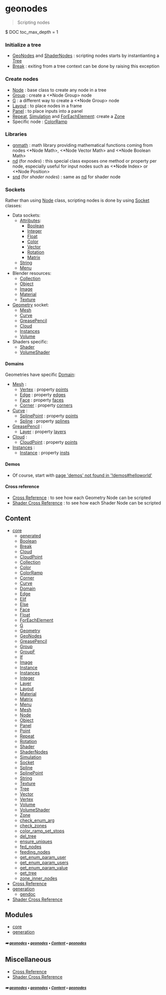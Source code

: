 # geonodes

> Scripting nodes

$ DOC toc_max_depth = 1

### Initialize a tree

- [GeoNodes](geonodes.md#geonodes) and [ShaderNodes](shadernodes.md#shadernodes) : scripting nodes starts by instantianting a [Tree](tree.md#tree)
- [Break](break.md#break) : exiting from a tree context can be done by raising this exception

### Create nodes

- [Node](node.md#node) : base class to create any node in a tree
- [Group](group.md#group) : create a <*Node Group> node
- [G](g.md#g) : a different way to create a <*Node Group> node
- [Layout](layout.md#layout) : to place nodes in a frame
- [Panel](panel.md#panel) : to place inputs into a panel
- [Repeat](repeat.md#repeat), [Simulation](simulation.md#simulation) and [ForEachElement](foreachelement.md#foreachelement): create a [Zone](zone.md#zone)
- Specific node : [ColorRamp](color.md#colorramp)

### Libraries

- [gnmath](gnmath.md#gnmath) : math library providing mathematical functions coming from nodes
  <*Node Math>, <*Node Vector Math> and <*Node Boolean Math>
- [nd](generated.md#nd) (for _nodes_) : this special class exposes one method or property per node,
  especially useful for input nodes such as <*Node Index> or <*Node Position>
- [snd](generated.md#snd) (for _shader nodes_) : same as [nd](generated.md#nd) for shader node

### Sockets

Rather than using [Node](node.md#node) class, scripting nodes is done by using [Socket](socket.md#socket) classes:

- Data sockets:
  - [Attributes](color.md#attribute):
    - [Boolean](boolean.md#boolean)
    - [Integer](integer.md#integer)
    - [Float](float.md#float)
    - [Color](color.md#color)
    - [Vector](vector.md#vector)
    - [Rotation](rotation.md#rotation)
    - [Matrix](matrix.md#matrix)
  - [String](string.md#string)
  - [Menu](menu.md#menu)
- Blender resources:
  - [Collection](collection.md#collection)
  - [Object](object.md#object)
  - [Image](image.md#image)
  - [Material](material.md#material)
  - [Texture](texture.md#texture)
- [Geometry](geometry.md#geometry) socket:
  - [Mesh](mesh.md#mesh)
  - [Curve](curve.md#curve)
  - [GreasePencil](greasepencil.md#greasepencil)
  - [Cloud](cloud.md#cloud)
  - [Instances](instances.md#instances)
  - [Volume](volume.md#volume)
- Shaders specific:
  - [Shader](shader.md#shader)
  - [VolumeShader](volumeshader.md#volumeshader)

#### Domains

Geometries have specific [Domain](domain.md#domain):
- [Mesh](mesh.md#mesh) :
  - [Vertex](vertex.md#vertex) : property [points](mesh.md#points)
  - [Edge](edge.md#edge) : property [edges](mesh.md#edges)
  - [Face](face.md#face) : property [faces](mesh.md#faces)
  - [Corner](corner.md#corner) : property [corners](mesh.md#corners)
- [Curve](curve.md#curve) :
  - [SplinePoint](splinepoint.md#splinepoint) : property [points](curve.md#points)
  - [Spline](spline.md#spline) : property [splines](curve.md#splines)
- [GreasePencil](greasepencil.md#greasepencil) :
  - [Layer](layer.md#layer) : property [layers](greasepencil.md#layers)
- [Cloud](cloud.md#cloud) :
  - [CloudPoint](cloudpoint.md#cloudpoint) : property [points](cloud.md#points)
- [Instances](instances.md#instances) :
  - [Instance](instance.md#instance) : property [insts](instances.md#insts)

#### Demos
- Of course, start with [page 'demos' not found in '!demos#helloworld']()

#### Cross reference

- [Cross Reference](cross_reference.md#cross-reference) : to see how each Geometry Node can be scripted
- [Shader Cross Reference](shader_cross_reference.md#shader-cross-reference) : to see how each Shader Node can be scripted

## Content

- [core](core.md#core)
  - [generated](generated.md#generated)
  - [Boolean](boolean.md#boolean)
  - [Break](break.md#break)
  - [Cloud](cloud.md#cloud)
  - [CloudPoint](cloudpoint.md#cloudpoint)
  - [Collection](collection.md#collection)
  - [Color](color.md#color)
  - [ColorRamp](colorramp.md#colorramp)
  - [Corner](corner.md#corner)
  - [Curve](curve.md#curve)
  - [Domain](domain.md#domain)
  - [Edge](edge.md#edge)
  - [Elif](elif.md#elif)
  - [Else](else.md#else)
  - [Face](face.md#face)
  - [Float](float.md#float)
  - [ForEachElement](foreachelement.md#foreachelement)
  - [G](g.md#g)
  - [Geometry](geometry.md#geometry)
  - [GeoNodes](geonodes.md#geonodes)
  - [GreasePencil](greasepencil.md#greasepencil)
  - [Group](group.md#group)
  - [GroupF](groupf.md#groupf)
  - [If](if.md#if)
  - [Image](image.md#image)
  - [Instance](instance.md#instance)
  - [Instances](instances.md#instances)
  - [Integer](integer.md#integer)
  - [Layer](layer.md#layer)
  - [Layout](layout.md#layout)
  - [Material](material.md#material)
  - [Matrix](matrix.md#matrix)
  - [Menu](menu.md#menu)
  - [Mesh](mesh.md#mesh)
  - [Node](node.md#node)
  - [Object](object.md#object)
  - [Panel](panel.md#panel)
  - [Point](point.md#point)
  - [Repeat](repeat.md#repeat)
  - [Rotation](rotation.md#rotation)
  - [Shader](shader.md#shader)
  - [ShaderNodes](shadernodes.md#shadernodes)
  - [Simulation](simulation.md#simulation)
  - [Socket](socket.md#socket)
  - [Spline](spline.md#spline)
  - [SplinePoint](splinepoint.md#splinepoint)
  - [String](string.md#string)
  - [Texture](texture.md#texture)
  - [Tree](tree.md#tree)
  - [Vector](vector.md#vector)
  - [Vertex](vertex.md#vertex)
  - [Volume](volume.md#volume)
  - [VolumeShader](volumeshader.md#volumeshader)
  - [Zone](zone.md#zone)
  - [check_enum_arg](core.md#check_enum_arg)
  - [check_zones](core.md#check_zones)
  - [color_ramp_set_stops](core.md#color_ramp_set_stops)
  - [del_tree](core.md#del_tree)
  - [ensure_uniques](core.md#ensure_uniques)
  - [fed_nodes](core.md#fed_nodes)
  - [feeding_nodes](core.md#feeding_nodes)
  - [get_enum_param_user](core.md#get_enum_param_user)
  - [get_enum_param_users](core.md#get_enum_param_users)
  - [get_enum_param_value](core.md#get_enum_param_value)
  - [get_tree](core.md#get_tree)
  - [zone_inner_nodes](core.md#zone_inner_nodes)
- [Cross Reference](cross_reference.md#cross-reference)
- [generation](generation.md#generation)
  - [gendoc](gendoc.md#gendoc)
- [Shader Cross Reference](shader_cross_reference.md#shader-cross-reference)

## Modules



- [core](core.md#core)
- [generation](generation.md#generation)

##### <sub>:arrow_right: [geonodes](index.md#geonodes) :black_small_square: [geonodes](index.md#geonodes) :black_small_square: [Content](index.md#content) :black_small_square: [geonodes](index.md#geonodes)</sub>

## Miscellaneous



- [Cross Reference](cross_reference.md#cross-reference)
- [Shader Cross Reference](shader_cross_reference.md#shader-cross-reference)

##### <sub>:arrow_right: [geonodes](index.md#geonodes) :black_small_square: [geonodes](index.md#geonodes) :black_small_square: [Content](index.md#content) :black_small_square: [geonodes](index.md#geonodes)</sub>
